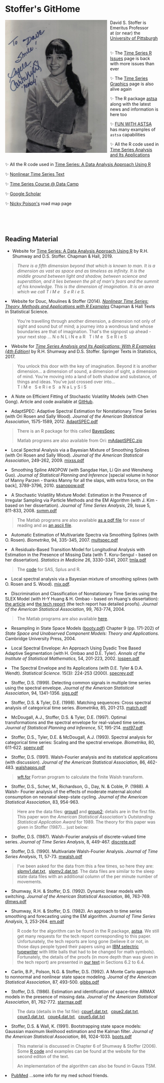 # Stoffer's GitHome

<!--<img  align="left" src="figs/AC.jpg" alt="Angela" width="33%" hspace=12/> -->
<img style="float: left; padding: 0px 10px 0px 0px; width: 333px;" src="figs/AC.jpg"/>

David S. Stoffer  is Emeritus Professor  
 at (or near) the [University of Pittsburgh](http://www.pitt.edu)
<br/><br/>
 
 &#10024; The [Time Series R Issues](https://nickpoison.github.io/rissues) page is back with more issues than ever

 &#10024; The [Time Series Graphics](https://nickpoison.github.io/tsgraph) page is also alive again

 &#10024; The R package [astsa](https://github.com/nickpoison/astsa/blob/master/README.md) along with the latest news and information is here too


 &#10024;  [FUN WITH ASTSA](https://github.com/nickpoison/astsa/blob/master/fun_with_astsa/fun_with_astsa.md) has many examples of `astsa` capabilities


&#10024;  All the R code used in [Time Series Analysis and Its Applications](https://github.com/nickpoison/tsa4/blob/master/textRcode.md)



&#10024;  All the R code used in [Time Series: A Data Analysis Approach Using R](https://github.com/nickpoison/tsda/blob/main/Rcode.md)

&#10024; [Nonlinear Time Series Text](http://www.stat.pitt.edu/stoffer/nltsa/)

&#10024; [Time Series  Course @ Data Camp](https://www.datacamp.com/courses/arima-modeling-with-r)
 
&#10024; [Google Scholar](http://scholar.google.com/citations?user=fjls7x0AAAAJ)

&#10024; [Nicky Poison's](https://nickpoison.github.io/) road map page



<br/><br/><br/>

## Reading Material


* Website for [Time Series: A Data Analysis Approach Using R](https://github.com/nickpoison/tsa4/blob/master/textRcode.md) by R.H. Shumway and D.S.
Stoffer. Chapman &amp; Hall, 2019.

> _There is a fifth dimension beyond that which is known to man. It is a dimension as vast as space and as timeless as infinity. It is the middle ground between light and shadow, between science and superstition, and it lies between the pit of man's fears and the summit of his knowledge. This is the dimension of imagination. It is an area which we call  T i M e &nbsp; S e R i e S._                                    


<p><li class="newbullet">Website for Douc, Moulines &amp; Stoffer (2014).<i>
<a href="http://www.stat.pitt.edu/stoffer/nltsa/">   Nonlinear Time Series: Theory, Methods and Applications with R Examples</a> </i>
 Chapman &amp; Hall  Texts in Statistical Science.</p>

<blockquote> 
You're travelling through another dimension, a dimension not only of sight and sound but of mind; a journey into a wondrous land whose boundaries are that of imagination. That's the signpost up ahead - your next stop ...
N o N L i N e a R   &nbsp;    T i M e &nbsp; S e R i e S                                                                         
 </blockquote>   



<p><li class="newbullet">Website for 
<a href="http://www.stat.pitt.edu/stoffer/tsa4/"><i>Time Series Analysis and Its Applications: With R Examples
(4th Edition)</a></i> by R.H. Shumway and D.S.
Stoffer. Springer Texts in Statistics, 2017.</p>

<blockquote> 
You unlock this door with the key of imagination.     
       Beyond it is another dimension...    a dimension of sound,    
a dimension of sight,      a dimension of mind.     
You're moving into a land of both shadow and substance,          
of things and ideas.      You've just crossed over into...  <br />    
T i M e &nbsp; S e R i e S  &nbsp; a N a L y S i S                                                                        
 </blockquote>     

<p><li class="newbullet">
A Note on Efficient Fitting of Stochastic Volatility Models (with Chen Gong).
Article and code available at <a href="https://github.com/nickpoison/Stochastic-Volatility-Models" target='new'>GitHub</a>.
 </p>

   

<p><li class="newbullet">
AdaptSPEC: Adaptive Spectral Estimation
for Nonstationary Time Series  (with Ori Rosen and Sally Wood).
 <i>Journal of the American Statistical Association</i>, 1575-1589, 2012.
<a href="dss_files/adaptSPECjasa.pdf" target="_blank">AdaptSPEC.pdf</a>  </p>

 <blockquote>  
 There is an R package for this called  
 <a href="http://cran.rstudio.com/web/packages/BayesSpec/index.html"  target="_blank">
  BayesSpec  </a>
 <br/> 
 
 Matlab programs are
also available from Ori:
<a href="http://www.math.utep.edu/Faculty/ori/AdaptSpec.zip"  target="_blank">mAdaptSPEC.zip</a>
 </blockquote>
</p>


<p><li class="newbullet">
Local Spectral Analysis via a Bayesian Mixture of
Smoothing Splines (with Ori Rosen and Sally Wood). <i>Journal of
the American Statistical Association</i>, 249-262, 2009. 
<a href="dss_files/mixss.pdf" target="_blank">mixss.pdf</a> </p>

<p><li class="newbullet">
Smoothing Spline ANOPOW (with Sangdae Han, Li Qin and Wensheng Guo). 
<i> Journal of Statistical Planning and Inference</i> [special volume in honor of Manny Parzen - thanks Manny for
all the slaps, with extra force, on the back],  3789-3796, 2010.  
<a href="http://www.stat.pitt.edu/stoffer/dss_files/ssanopow.pdf" target="_blank">ssanopow.pdf</a></p>

<p><li class="newbullet">
A Stochastic Volatility Mixture Model:
Estimation in the Presence of Irregular Sampling via Particle Methods and the
EM Algorithm (with J. Kim - based on her dissertation).
<i>Journal of Time Series Analysis</i>,
29, Issue 5, 811-833, 2008.
<a href="http://www.stat.pitt.edu/stoffer/dss_files/svmm.pdf" target="_blank">svmm.pdf</a></p>

 <blockquote>   
 The Matlab programs are
also available <a href="http://www.stat.pitt.edu/stoffer/dss_files/jkmatlab.pdf" target="_blank"> 
as a pdf file</a> for ease of reading and as 
<a href="http://www.stat.pitt.edu/stoffer/dss_files/jkmatlab.txt" target="_blank">
an ascii file</a>.
 </blockquote>



<p><li class="newbullet">
Automatic  Estimation of  Multivariate Spectra
via Smoothing Splines (with O. Rosen). <i>Biometrika</i>, 94,  335-345, 2007.
<a href="http://www.stat.pitt.edu/stoffer/dss_files/multspec.pdf" target="_blank">multspec.pdf</a> 
</p>





<p><li class="newbullet">
A Residuals-Based Transition Model for Longitudinal Analysis with Estimation 
in the Presence of Missing Data
(with T. Koru-Sengul - based on her dissertation).
 <i>Statistics in Medicine</i> 26, 3330-3341,  2007.  <a href="dss_files/tmla.pdf" target="_blank">tmla.pdf</a></p>
 
 <blockquote>   The  <a href="dss_files/tmla_code.pdf" target="_blank">code</a> for SAS, Splus and R.
 </blockquote>



<p><li class="newbullet">
Local spectral analysis via a Bayesian mixture of
smoothing splines (with O. Rosen and S. Wood).
<a href="http://www.stat.pitt.edu/stoffer/dss_files/mix.pdf" target="_blank">mix.pdf</a>.</p>


<p><li class="newbullet">
Discrimination and Classification of Nonstationary Time Series using the
SLEX Model (with H-Y Huang &amp; H. Ombao - based on Huang's dissertation):
<a href="http://www.stat.pitt.edu/stoffer/dss_files/hos04.pdf" target="_blank">the article</a>
 and  
<a href="http://www.stat.pitt.edu/stoffer/dss_files/SLEX/slexdisc.pdf" target="_blank">the tech report</a>
(the tech report has detailed proofs).  <i>Journal of
the American Statistical Association</i>, 99, 763-774, 2004.</p>

<blockquote>  
The Matlab programs are
also available <a href="http://www.stat.pitt.edu/stoffer/dss_files/slex/matlab.html" target="_blank"> here</a>. </blockquote>




<p><li class="newbullet">
Resampling in State Space Models
(<a href="http://www.stat.pitt.edu/stoffer/dss_files/booty.pdf" target="_blank">booty.pdf</a>) 
Chapter 9 (pp. 171-202) of <i>State Space and Unobserved Component Models: Theory and Applications.</i> Cambridge University Press, 2004.  </p>

<p><li class="newbullet">
Local Spectral Envelope: An Approach Using Dyadic Tree Based Adaptive 
Segmentation (with H. Ombao and D.E. Tyler).
<i>Annals of the Institute of Statistical Mathematics</i>,  54, 201-223, 2002.
<a href="http://www.stat.pitt.edu/stoffer/dss_files/lospen.pdf" target="_blank">lospen.pdf</a> </p>



<p><li class="newbullet">The Spectral Envelope and Its Applications (with D.E. Tyler &amp;
D.A. Wendt). 
<i>Statistical Science. </i> 15(3): 224-253 (2000).  
 <a href="http://www.stat.pitt.edu/stoffer/dss_files/specrev.pdf" target="_blank">specrev.pdf</a></p>

 <p><li class="newbullet">
Stoffer, D.S. (1999).
Detecting common signals in multiple time series using the spectral envelope.
<i>Journal of
the American Statistical Association</i>, 94, 1341-1356.
<a href="http://www.stat.pitt.edu/stoffer/dss_files/sigs.pdf" target="_blank">sigs.pdf</a></p>


<p><li class="newbullet">Stoffer,
D.S. &amp; Tyler, D.E. (1998). Matching sequences: Cross spectral analysis
of categorical time series. <i>Biometrika, </i>85, 201-213. <a href="http://www.stat.pitt.edu/stoffer/dss_files/match.pdf" target="_blank">match.pdf</a></p>

<p><li class="newbullet">McDougall, A.J., Stoffer,
D.S. &amp; Tyler, D.E. (1997). Optimal transformations and the spectral envelope
for real-valued time series. <i>Journal of Statistical Planning and
Inference,</i> 57, 195-214. <a href="dss_files/mst97.pdf" target="_blank">mst97.pdf</a></p>



<p><li class="newbullet">Stoffer,
D.S., Tyler, D.E. &amp; McDougall, A.J. (1993). Spectral analysis for categorical
time series: Scaling and the spectral envelope. <i>Biometrika</i>, 80,
611-622. <a href="http://www.stat.pitt.edu/stoffer/dss_files/spenv.pdf" target="_blank">spenv.pdf</a> </p>


<p><li class="newbullet">Stoffer,
D.S. (1991). Walsh-Fourier analysis and its statistical applications (with
discussion).<i> Journal of the American Statistical Association</i>, 86,
462-483. <a href="http://www.stat.pitt.edu/stoffer/dss_files/walshapps.pdf" target="_blank">walshapps.pdf</a> </p>

<blockquote>  <a href="http://www.stat.pitt.edu/stoffer/dss_files/wft.txt" target="_blank">wft.for</a>
Fortran program to calculate the finite Walsh transform.</blockquote> 


<p><li class="newbullet">Stoffer,
D.S., Scher, M., Richardson, G., Day, N. &amp; Coble, P. (1988). A Walsh-
Fourier analysis of the effects of moderate maternal alcohol consumption
on neonatal sleep-state cycling. <i>Journal of the American Statistical
Association</i>, 83, 954-963. </p>

<blockquote> Here are the data files: <a href="dss_files/grp1.dat.txt" target="_blank">group1</a> and <a href="dss_files/grp2.dat.txt" target="_blank">group2</a>; details
are in the first file. 
This
paper won the 
 <em>
 American Statistical Association's Outstanding
Statistical Application  Award</em> for 1989.
The theory for this paper was given in Stoffer (1987)... just below: </blockquote>

<p><li class="newbullet">Stoffer, D.S. (1987). Walsh-Fourier analysis of discrete-valued time
series.
<i>Journal of Time Series Analysis</i>, 8, 449-467. 
<a href="http://www.stat.pitt.edu/stoffer/dss_files/discrete.pdf" target="_blank">discrete.pdf</a> </p>

<p><li class="newbullet">
Stoffer, D.S. (1990). Multivariate Walsh-Fourier Analysis.  <i> Journal of Time Series   
Analysis</i>,  11, 57-73. <a href="http://www.stat.pitt.edu/stoffer/dss_files/mwalsh.pdf" target="_blank">mwalsh.pdf</a> </p>

<blockquote>  
I've been asked for the data from this a few times, so here they are: 
<a href="dss_files/slpmv1.dat.txt" target="_blank">slpmv1.dat.txt</a>,&nbsp;
<a href="dss_files/slpmv2.dat.txt" target="_blank">slpmv2.dat.txt</a>.
The data files are similar to the sleep state data files with an additional column
of the per minute number of movements.
 </blockquote>

<p><li class="newbullet">Shumway,
R.H. &amp; Stoffer, D.S. (1992). Dynamic linear models with switching.
<i>Journal of the American Statistical Association</i>, 86, 763-769. 
<a href="http://www.stat.pitt.edu/stoffer/dss_files/dlmws.pdf" target="_blank">dlmws.pdf</a> 
</p>

<p><li class="newbullet">Shumway,
R.H. &amp; Stoffer, D.S. (1982). An approach to time series smoothing and
forecasting using the EM algorithm. <i>Journal of Time Series Analysis</i>,
3, 253-264.
<a href="http://www.stat.pitt.edu/stoffer/dss_files/em.pdf" target="_blank">em.pdf</a></p>

<blockquote> 
R
code for the algorithm can be found in the R package, 
<a href="http://www.stat.pitt.edu/stoffer/tsa4/xChanges.htm">astsa</a>.
We still get many requests for the tech report corresponding to
this paper. Unfortunately, the
tech reports are long gone (believe it or not, in those days people
typed their papers using an <a href="http://en.wikipedia.org/wiki/IBM_Selectric_typewriter" target="_blank">
IBM selectric typewriter</a> with little balls
that had to be changed for math symbols). Fortunately, the details of the proofs 
(in more depth than was
given in the tech report) are
presented in  <a href="http://www.stat.pitt.edu/stoffer/tsa4" target="_blank">our text</a>
 in Sections 6.2 to 6.4. 
 </blockquote>


<p><li class="newbullet">Carlin,
B.P., Polson, N.G. &amp; Stoffer, D.S. (1992). A Monte Carlo approach to
nonnormal and nonlinear state space modeling. <i>Journal of the American
Statistical Association</i>, 87, 493-500. 
<a href="http://www.stat.pitt.edu/stoffer/dss_files/gibbs.pdf" target="_blank">
gibbs.pdf</a> </p>



<p><li class="newbullet">Stoffer,
D.S. (1986). Estimation and identification of space-time ARMAX models in
the presence of missing data. <i>Journal of the American Statistical Association</i>,
81, 762-772. <a href="http://www.stat.pitt.edu/stoffer/dss_files/starmax.pdf" target="_blank">starmax.pdf
</a> </p>

<blockquote> The data (details in the 1st file): <a href="http://www.stat.pitt.edu/stoffer/dss_files/cpue1.dat.txt" target="_blank">cpue1.dat.txt</a>,&nbsp;
 <a href="http://www.stat.pitt.edu/stoffer/dss_files/cpue2.dat.txt" target="_blank">cpue2.dat.txt</a>,&nbsp;
<a href="http://www.stat.pitt.edu/stoffer/dss_files/cpue3.dat.txt" target="_blank">cpue3.dat.txt</a>,&nbsp;
<a href="http://www.stat.pitt.edu/stoffer/dss_files/cpue4.dat.txt" target="_blank">cpue4.dat.txt</a>,&nbsp;
<a href="http://www.stat.pitt.edu/stoffer/dss_files/cpue5.dat.txt" target="_blank">cpue5.dat.txt</a>&nbsp;
<br></blockquote>

<p><li class="newbullet">Stoffer,
D.S. &amp; Wall, K. (1991). Bootstrapping state space models: Gaussian
maximum likelihood estimation and the Kalman filter. <i>Journal of the
American Statistical Association</i>, 86, 1024-1033. <a href="http://www.stat.pitt.edu/stoffer/dss_files/boots.pdf" target="_blank">
boots.pdf</a></p>


<blockquote>  This material is discussed in Chapter 6 of 
Shumway &amp; Stoffer (2006).
Some
<a href="http://www.stat.pitt.edu/stoffer/tsa4/chap6.htm">R
code</a> and examples can be found at 
 the website for the second editon of the text.
 
 An implementation of the
algorithm can also be found in  Gauss TSM.
 </blockquote>
 

<p><li class="newbullet"><a href="http://www.ncbi.nlm.nih.gov/sites/entrez?dispmax=20&term=Stoffer%20D&db=PubMed&pmfilter_EDatLimit=added%20to%20PubMed%20in%20the%20last%200%20i&cmd_current=Limits&orig_db=PubMed&cmd=Search&doptcmdl=DocSum" target="_blank">PubMed</a> ...some info for my med school friends.</p>
